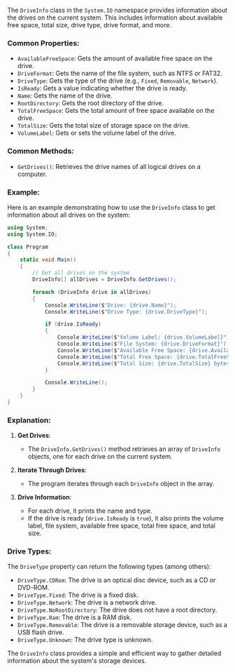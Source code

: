 The `DriveInfo` class in the `System.IO` namespace provides information about the drives on the current system. This includes information about available free space, total size, drive type, drive format, and more.

### Common Properties:

- `AvailableFreeSpace`: Gets the amount of available free space on the drive.
- `DriveFormat`: Gets the name of the file system, such as NTFS or FAT32.
- `DriveType`: Gets the type of the drive (e.g., `Fixed`, `Removable`, `Network`).
- `IsReady`: Gets a value indicating whether the drive is ready.
- `Name`: Gets the name of the drive.
- `RootDirectory`: Gets the root directory of the drive.
- `TotalFreeSpace`: Gets the total amount of free space available on the drive.
- `TotalSize`: Gets the total size of storage space on the drive.
- `VolumeLabel`: Gets or sets the volume label of the drive.

### Common Methods:

- `GetDrives()`: Retrieves the drive names of all logical drives on a computer.

### Example:

Here is an example demonstrating how to use the `DriveInfo` class to get information about all drives on the system:

```csharp
using System;
using System.IO;

class Program
{
    static void Main()
    {
        // Get all drives on the system
        DriveInfo[] allDrives = DriveInfo.GetDrives();

        foreach (DriveInfo drive in allDrives)
        {
            Console.WriteLine($"Drive: {drive.Name}");
            Console.WriteLine($"Drive Type: {drive.DriveType}");

            if (drive.IsReady)
            {
                Console.WriteLine($"Volume Label: {drive.VolumeLabel}");
                Console.WriteLine($"File System: {drive.DriveFormat}");
                Console.WriteLine($"Available Free Space: {drive.AvailableFreeSpace} bytes");
                Console.WriteLine($"Total Free Space: {drive.TotalFreeSpace} bytes");
                Console.WriteLine($"Total Size: {drive.TotalSize} bytes");
            }

            Console.WriteLine();
        }
    }
}
```

### Explanation:

1. **Get Drives**:
    - The `DriveInfo.GetDrives()` method retrieves an array of `DriveInfo` objects, one for each drive on the current system.

2. **Iterate Through Drives**:
    - The program iterates through each `DriveInfo` object in the array.

3. **Drive Information**:
    - For each drive, it prints the name and type.
    - If the drive is ready (`drive.IsReady` is `true`), it also prints the volume label, file system, available free space, total free space, and total size.

### Drive Types:

The `DriveType` property can return the following types (among others):
- `DriveType.CDRom`: The drive is an optical disc device, such as a CD or DVD-ROM.
- `DriveType.Fixed`: The drive is a fixed disk.
- `DriveType.Network`: The drive is a network drive.
- `DriveType.NoRootDirectory`: The drive does not have a root directory.
- `DriveType.Ram`: The drive is a RAM disk.
- `DriveType.Removable`: The drive is a removable storage device, such as a USB flash drive.
- `DriveType.Unknown`: The drive type is unknown.

The `DriveInfo` class provides a simple and efficient way to gather detailed information about the system's storage devices.